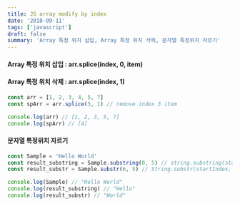 ```yaml
---
title: JS array modify by index
date: '2018-09-11'
tags: ['javascript']
draft: false
summary: 'Array 특정 위치 삽입, Array 특정 위치 삭제, 문자열 특정위치 자르기'
---
```


#### Array 특정 위치 삽입 : arr.splice(index, 0, item)

#### Array 특정 위치 삭제 : arr.splice(index, 1)

```javascript
const arr = [1, 2, 3, 4, 5, 7]
const spArr = arr.splice(3, 1) // remove index 3 item

console.log(arr) // [1, 2, 3, 5, 7]
console.log(spArr) // [4]
```

#### 문자열 특정위치 자르기

```javascript
const Sample = 'Hello World'
const result_substring = Sample.substring(0, 5) // string.substring(startIndex, endIndex)
const result_substr = Sample.substr(6, 5) // String.substr(startIndex, 문자개수)

console.log(Sample) // "Hello World"
console.log(result_substring) // "Hello"
console.log(result_substr) // "World"
```
